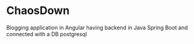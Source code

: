 # ChaosDown
Blogging application in Angular having backend in Java Spring Boot and connected with a DB postgresql
